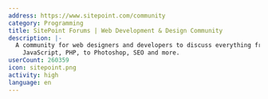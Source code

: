 ```yaml
---
address: https://www.sitepoint.com/community
category: Programming
title: SitePoint Forums | Web Development & Design Community
description: |-
  A community for web designers and developers to discuss everything from HTML, CSS,
    JavaScript, PHP, to Photoshop, SEO and more.
userCount: 260359
icon: sitepoint.png
activity: high
language: en
---
```

